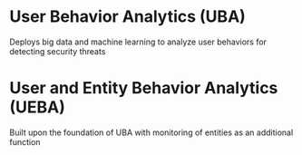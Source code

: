 # User Behavior Analytics (UBA)

Deploys big data and machine learning to analyze user behaviors for detecting security threats

# User and Entity Behavior Analytics (UEBA)

Built upon the foundation of UBA with monitoring of entities as an additional function